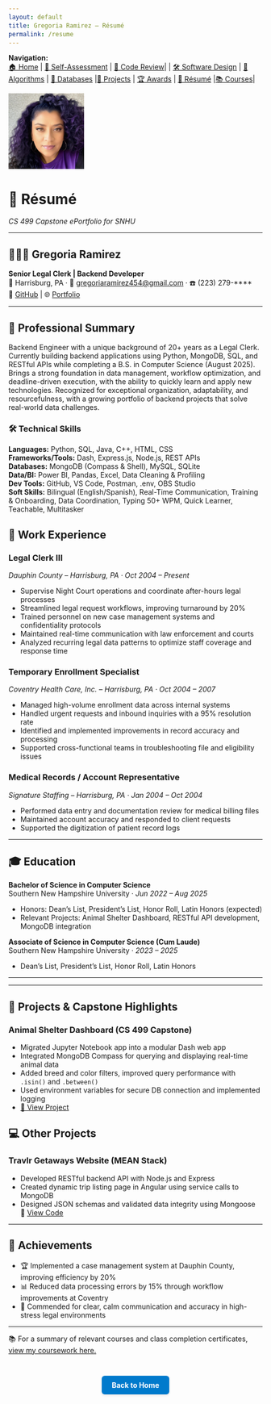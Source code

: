 ```yaml
---
layout: default
title: Gregoria Ramirez – Résumé
permalink: /resume
---
```


**Navigation:**  
[🏠 Home](index.md) | [📝 Self-Assessment](self-assessment.md) | [🎥 Code Review](code-review.md)| | [🛠️ Software Design](artifact-software.md) | [🧠 Algorithms](artifact-algorithms.md) | [💾 Databases](artifact-databases.md) |[📂 Projects](projects.md)  | [🏆 Awards](awards.md) | [📄 Résumé](resume.md) |[📚 Courses](courses.md)|



<img src="/assets/myphoto.jpg"
     alt="Profile Photo"
     class="top-left-photo"
     width="150" height="150"
     style="object-fit:cover;">

# 📄 Résumé  
_CS 499 Capstone ePortfolio for SNHU_

---

## 👩🏽‍💼 Gregoria Ramirez  
**Senior Legal Clerk \|  Backend Developer**  
📍 Harrisburg, PA · 
📧 gregoriaramirez454@gmail.com · ☎️ (223) 279-*\*\*\*  
🔗 [GitHub](https://github.com/GregoriaRamirez) | 🌐 [Portfolio](https://gregoriaramirez.github.io/)

---

## 🧩 Professional Summary

Backend Engineer with a unique background of 20+ years as a Legal Clerk.
Currently building backend applications using Python, MongoDB, SQL, and RESTful APIs while completing a B.S. in Computer Science (August 2025). Brings a strong foundation in data management, workflow optimization, and deadline-driven execution, with the ability to quickly learn and apply new technologies. Recognized for exceptional organization, adaptability, and resourcefulness, with a growing portfolio of backend projects that solve real-world data challenges.


### 🛠️ Technical Skills

**Languages:** Python, SQL, Java, C++, HTML, CSS  
**Frameworks/Tools:** Dash, Express.js, Node.js, REST APIs  
**Databases:** MongoDB (Compass & Shell), MySQL, SQLite  
**Data/BI:** Power BI, Pandas, Excel, Data Cleaning & Profiling  
**Dev Tools:** GitHub, VS Code, Postman, .env, OBS Studio  
**Soft Skills:** Bilingual (English/Spanish), Real-Time Communication, Training & Onboarding, Data Coordination, Typing 50+ WPM, Quick Learner, Teachable, Multitasker

## 💼 Work Experience

### **Legal Clerk III**  
*Dauphin County – Harrisburg, PA · Oct 2004 – Present*  
- Supervise Night Court operations and coordinate after-hours legal processes  
- Streamlined legal request workflows, improving turnaround by 20%  
- Trained personnel on new case management systems and confidentiality protocols  
- Maintained real-time communication with law enforcement and courts  
- Analyzed recurring legal data patterns to optimize staff coverage and response time  

### **Temporary Enrollment Specialist**  
*Coventry Health Care, Inc. – Harrisburg, PA · Oct 2004 – 2007*  
- Managed high-volume enrollment data across internal systems  
- Handled urgent requests and inbound inquiries with a 95% resolution rate  
- Identified and implemented improvements in record accuracy and processing  
- Supported cross-functional teams in troubleshooting file and eligibility issues  

### **Medical Records / Account Representative**  
*Signature Staffing – Harrisburg, PA · Jan 2004 – Oct 2004*  
- Performed data entry and documentation review for medical billing files  
- Maintained account accuracy and responded to client requests  
- Supported the digitization of patient record logs  


---

## 🎓 Education

**Bachelor of Science in Computer Science**  
Southern New Hampshire University · *Jun 2022 – Aug 2025*  
- Honors: Dean’s List, President’s List, Honor Roll, Latin Honors (expected)  
- Relevant Projects: Animal Shelter Dashboard, RESTful API development, MongoDB integration  

**Associate of Science in Computer Science (Cum Laude)**  
Southern New Hampshire University · *2023 – 2025*  
- Dean’s List, President’s List, Honor Roll, Latin Honors  

---


---

## 🚀 Projects & Capstone Highlights

### **Animal Shelter Dashboard (CS 499 Capstone)**  
- Migrated Jupyter Notebook app into a modular Dash web app  
- Integrated MongoDB Compass for querying and displaying real-time animal data  
- Added breed and color filters, improved query performance with `.isin()` and `.between()`  
- Used environment variables for secure DB connection and implemented logging  
- [🔗 View Project](https://github.com/GregoriaRamirez/CS-499-Capstone/tree/main/enhanced)


## 💻 Other Projects
### **Travlr Getaways Website (MEAN Stack)**  
- Developed RESTful backend API with Node.js and Express  
- Created dynamic trip listing page in Angular using service calls to MongoDB  
- Designed JSON schemas and validated data integrity using Mongoose  
🔗 [View Code](https://github.com/GregoriaRamirez/CS465-Full-Stack-Dev-I)

---

## 🏅 Achievements

- 🏆 Implemented a case management system at Dauphin County, improving efficiency by 20%  
- 📊 Reduced data processing errors by 15% through workflow improvements at Coventry  
- 📣 Commended for clear, calm communication and accuracy in high-stress legal environments  

---
📚 For a summary of relevant courses and class completion certificates, [view my coursework here.](courses.md)


<div style="text-align: center; margin-top: 3em;">
  <a href="index.md" style="
    display: inline-block;
    padding: 10px 20px;
    background-color: #007acc;
    color: white;
    border-radius: 6px;
    text-decoration: none;
    font-weight: bold;
    box-shadow: 0 2px 4px rgba(0,0,0,0.1);
  ">Back to Home</a>
</div>




